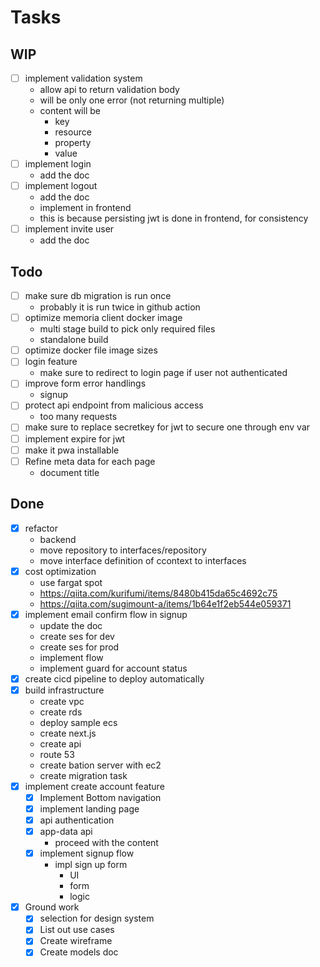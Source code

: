 # Tasks
## WIP
- [ ] implement validation system
    - allow api to return validation body
    - will be only one error (not returning multiple)
    - content will be
        - key
        - resource
        - property
        - value
- [ ] implement login
    - add the doc
- [ ] implement logout
    - add the doc
    - implement in frontend
    - this is because persisting jwt is done in frontend, for consistency
- [ ] implement invite user
    - add the doc

## Todo
- [ ] make sure db migration is run once
    - probably it is run twice in github action
- [ ] optimize memoria client docker image
    - multi stage build to pick only required files
    - standalone build
- [ ] optimize docker file image sizes
- [ ] login feature
    - make sure to redirect to login page if user not authenticated
- [ ] improve form error handlings
    - signup
- [ ] protect api endpoint from malicious access
    - too many requests
- [ ] make sure to replace secretkey for jwt to secure one through env var
- [ ] implement expire for jwt
- [ ] make it pwa installable
- [ ] Refine meta data for each page
    - document title

## Done
- [x] refactor
    - backend
    - move repository to interfaces/repository
    - move interface definition of ccontext to interfaces
- [x] cost optimization
    - use fargat spot
    - https://qiita.com/kurifumi/items/8480b415da65c4692c75
    - https://qiita.com/sugimount-a/items/1b64e1f2eb544e059371
- [x] implement email confirm flow in signup
    - update the doc
    - create ses for dev
    - create ses for prod
    - implement flow
    - implement guard for account status
- [x] create cicd pipeline to deploy automatically
- [x] build infrastructure
    - create vpc
    - create rds
    - deploy sample ecs
    - create next.js
    - create api
    - route 53
    - create bation server with ec2
    - create migration task
- [x] implement create account feature
    - [x] Implement Bottom navigation
    - [x] implement landing page
    - [x] api authentication
    - [x] app-data api
        - proceed with the content
    - [x] implement signup flow
        - impl sign up form
            - UI
            - form
            - logic
- [x] Ground work
    - [x] selection for design system
    - [x] List out use cases
    - [x] Create wireframe
    - [x] Create models doc
